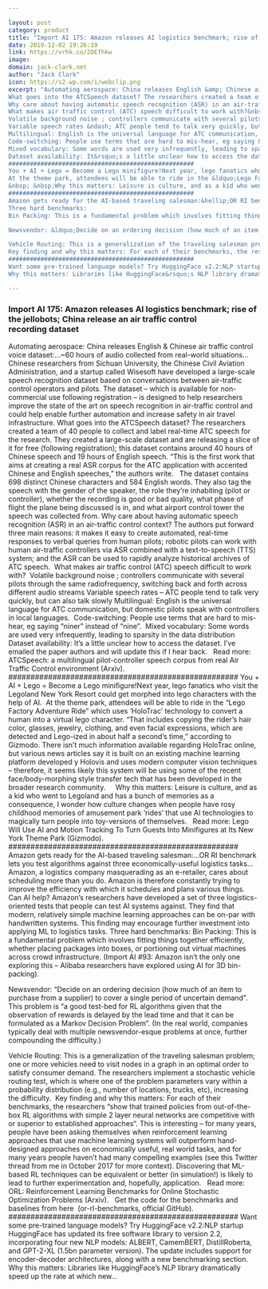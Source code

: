 ```yaml
---

layout: post
category: product
title: "Import AI 175: Amazon releases AI logistics benchmark; rise of the jellobots; China release an air traffic control recording dataset"
date: 2019-12-02 19:26:19
link: https://vrhk.co/2DEfhkw
image: 
domain: jack-clark.net
author: "Jack Clark"
icon: https://s2.wp.com/i/webclip.png
excerpt: "Automating aerospace: China releases English &amp; Chinese air traffic control voice dataset:&hellip;~60 hours of audio collected from real-world situations&hellip;Chinese researchers from Sichuan University, the Chinese Civil Aviation Administration, and a startup called Wisesoft have developed a large-scale speech recognition dataset based on conversations between air-traffic control operators and pilots. The dataset &ndash; which is available for non-commercial use following registration &ndash; is designed to help researchers improve the state of the art on speech recognition in air-traffic control and could help enable further automation and increase safety in air travel infrastructure.
What goes into the ATCSpeech dataset? The researchers created a team of 40 people to collect and label real-time ATC speech for the research. They created a large-scale dataset and are releasing a slice of it for free (following registration); this dataset contains around 40 hours of Chinese speech and 19 hours of English speech. &ldquo;This is the first work that aims at creating a real ASR corpus for the ATC application with accented Chinese and English speeches,&rdquo; the authors write.&nbsp;&nbsp;&nbsp;The dataset contains 698 distinct Chinese characters and 584 English words. They also tag the speech with the gender of the speaker, the role they&rsquo;re inhabiting (pilot or controller), whether the recording is good or bad quality, what phase of flight the plane being discussed is in, and what airport control tower the speech was collected from.
Why care about having automatic speech recognition (ASR) in an air-traffic control context? The authors put forward three main reasons: it makes it easy to create automated, real-time responses to verbal queries from human pilots; robotic pilots can work with human air-traffic controllers via ASR combined with a text-to-speech (TTS) system; and the ASR can be used to rapidly analyze historical archives of ATC speech.&nbsp;
What makes air traffic control (ATC) speech difficult to work with?&nbsp;
Volatile background noise ; controllers communicate with several pilots through the same radiofrequency, switching back and forth across different audio streams
Variable speech rates &ndash; ATC people tend to talk very quickly, but can also talk slowly
Multilingual: English is the universal language for ATC communication, but domestic pilots speak with controllers in local languages.&nbsp;
Code-switching: People use terms that are hard to mis-hear, eg saying &ldquo;niner&rdquo; instead of &ldquo;nine&rdquo;.&nbsp;
Mixed vocabulary: Some words are used very infrequently, leading to sparsity in the data distribution
Dataset availability: It&rsquo;s a little unclear how to access the dataset. I&rsquo;ve emailed the paper authors and will update this if I hear back.&nbsp;&nbsp;&nbsp;Read more: ATCSpeech: a multilingual pilot-controller speech corpus from real Air Traffic Control environment (Arxiv).&nbsp;
####################################################
You + AI + Lego = Become a Lego minifigure!Next year, lego fanatics who visit the Legoland New York Resort could get morphed into lego characters with the help of AI.&nbsp;
At the theme park, attendees will be able to ride in the &ldquo;Lego Factory Adventure Ride&rdquo; which uses &lsquo;HoloTrac&rsquo; technology to convert a human into a virtual lego character. &ldquo;That includes copying the rider&rsquo;s hair color, glasses, jewelry, clothing, and even facial expressions, which are detected and Lego-ized in about half a second&rsquo;s time,&rdquo; according to Gizmodo. There isn&rsquo;t much information available regarding HoloTrac online, but various news articles say it is built on an existing machine learning platform developed y Holovis and uses modern computer vision techniques &ndash; therefore, it seems likely this system will be using some of the recent face/body-morphing style transfer tech that has been developed in the broader research community.&nbsp;
&nbsp; &nbsp;Why this matters: Leisure is culture, and as a kid who went to Legoland and has a bunch of memories as a consequence, I wonder how culture changes when people have rosy childhood memories of amusement park &lsquo;rides&rsquo; that use AI technologies to magically turn people into toy-versions of themselves.&nbsp;&nbsp;&nbsp;Read more: Lego Will Use AI and Motion Tracking To Turn Guests Into Minifigures at Its New York Theme Park (Gizmodo).&nbsp;
####################################################
Amazon gets ready for the AI-based traveling salesman:&hellip;OR RI benchmark lets you test algorithms against three economically-useful logistics tasks&hellip;Amazon, a logistics company masquerading as an e-retailer, cares about scheduling more than you do. Amazon is therefore constantly trying to improve the efficiency with which it schedules and plans various things. Can AI help? Amazon&rsquo;s researchers have developed a set of three logistics-oriented tests that people can test AI systems against. They find that modern, relatively simple machine learning approaches can be on-par with handwritten systems. This finding may encourage further investment into applying ML to logistics tasks.
Three hard benchmarks:
Bin Packing: This is a fundamental problem which involves fitting things together efficiently, whether placing packages into boxes, or portioning out virtual machines across crowd infrastructure. (Import AI #93: Amazon isn&rsquo;t the only one exploring this &ndash; Alibaba researchers have explored using AI for 3D bin-packing).

Newsvendor: &ldquo;Decide on an ordering decision (how much of an item to purchase from a supplier) to cover a single period of uncertain demand&rdquo;. This problem is &ldquo;a good test-bed for RL algorithms given that the observation of rewards is delayed by the lead time and that it can be formulated as a Markov Decision Problem&rdquo;. (In the real world, companies typically deal with multiple newsvendor-esque problems at once, further compounding the difficulty.)

Vehicle Routing: This is a generalization of the traveling salesman problem; one or more vehicles need to visit nodes in a graph in an optimal order to satisfy consumer demand. The researchers implement a stochastic vehicle routing test, which is where one of the problem parameters vary within a probability distribution (e.g., number of locations, trucks, etc), increasing the difficulty.&nbsp;
Key finding and why this matters: For each of their benchmarks, the researchers &ldquo;show that trained policies from out-of-the-box RL algorithms with simple 2 layer neural networks are competitive with or superior to established approaches&ldquo;. This is interesting &ndash; for many years, people have been asking themselves when reinforcement learning approaches that use machine learning systems will outperform hand-designed approaches on economically useful, real world tasks, and for many years people haven&rsquo;t had many compelling examples (see this Twitter thread from me in October 2017 for more context). Discovering that ML-based RL techniques can be equivalent or better (in simulation!) is likely to lead to further experimentation and, hopefully, application.&nbsp;&nbsp;&nbsp;Read more: ORL: Reinforcement Learning Benchmarks for Online Stochastic Optimization Problems (Arxiv).&nbsp;&nbsp;&nbsp;Get the code for the benchmarks and baselines from here&nbsp; (or-rl-benchmarks, official GitHub).
####################################################
Want some pre-trained language models? Try HuggingFace v2.2:NLP startup HuggingFace has updated its free software library to version 2.2, incorporating four new NLP models: ALBERT, CamemBERT, DistillRoberta, and GPT-2-XL (1.5bn parameter version). The update includes support for encoder-decoder architectures, along with a new benchmarking section.&nbsp;
Why this matters: Libraries like HuggingFace&rsquo;s NLP library dramatically speed up the rate at which new…"

---
```


### Import AI 175: Amazon releases AI logistics benchmark; rise of the jellobots; China release an air traffic control recording dataset

Automating aerospace: China releases English &amp; Chinese air traffic control voice dataset:&hellip;~60 hours of audio collected from real-world situations&hellip;Chinese researchers from Sichuan University, the Chinese Civil Aviation Administration, and a startup called Wisesoft have developed a large-scale speech recognition dataset based on conversations between air-traffic control operators and pilots. The dataset &ndash; which is available for non-commercial use following registration &ndash; is designed to help researchers improve the state of the art on speech recognition in air-traffic control and could help enable further automation and increase safety in air travel infrastructure.
What goes into the ATCSpeech dataset? The researchers created a team of 40 people to collect and label real-time ATC speech for the research. They created a large-scale dataset and are releasing a slice of it for free (following registration); this dataset contains around 40 hours of Chinese speech and 19 hours of English speech. &ldquo;This is the first work that aims at creating a real ASR corpus for the ATC application with accented Chinese and English speeches,&rdquo; the authors write.&nbsp;&nbsp;&nbsp;The dataset contains 698 distinct Chinese characters and 584 English words. They also tag the speech with the gender of the speaker, the role they&rsquo;re inhabiting (pilot or controller), whether the recording is good or bad quality, what phase of flight the plane being discussed is in, and what airport control tower the speech was collected from.
Why care about having automatic speech recognition (ASR) in an air-traffic control context? The authors put forward three main reasons: it makes it easy to create automated, real-time responses to verbal queries from human pilots; robotic pilots can work with human air-traffic controllers via ASR combined with a text-to-speech (TTS) system; and the ASR can be used to rapidly analyze historical archives of ATC speech.&nbsp;
What makes air traffic control (ATC) speech difficult to work with?&nbsp;
Volatile background noise ; controllers communicate with several pilots through the same radiofrequency, switching back and forth across different audio streams
Variable speech rates &ndash; ATC people tend to talk very quickly, but can also talk slowly
Multilingual: English is the universal language for ATC communication, but domestic pilots speak with controllers in local languages.&nbsp;
Code-switching: People use terms that are hard to mis-hear, eg saying &ldquo;niner&rdquo; instead of &ldquo;nine&rdquo;.&nbsp;
Mixed vocabulary: Some words are used very infrequently, leading to sparsity in the data distribution
Dataset availability: It&rsquo;s a little unclear how to access the dataset. I&rsquo;ve emailed the paper authors and will update this if I hear back.&nbsp;&nbsp;&nbsp;Read more: ATCSpeech: a multilingual pilot-controller speech corpus from real Air Traffic Control environment (Arxiv).&nbsp;
####################################################
You + AI + Lego = Become a Lego minifigure!Next year, lego fanatics who visit the Legoland New York Resort could get morphed into lego characters with the help of AI.&nbsp;
At the theme park, attendees will be able to ride in the &ldquo;Lego Factory Adventure Ride&rdquo; which uses &lsquo;HoloTrac&rsquo; technology to convert a human into a virtual lego character. &ldquo;That includes copying the rider&rsquo;s hair color, glasses, jewelry, clothing, and even facial expressions, which are detected and Lego-ized in about half a second&rsquo;s time,&rdquo; according to Gizmodo. There isn&rsquo;t much information available regarding HoloTrac online, but various news articles say it is built on an existing machine learning platform developed y Holovis and uses modern computer vision techniques &ndash; therefore, it seems likely this system will be using some of the recent face/body-morphing style transfer tech that has been developed in the broader research community.&nbsp;
&nbsp; &nbsp;Why this matters: Leisure is culture, and as a kid who went to Legoland and has a bunch of memories as a consequence, I wonder how culture changes when people have rosy childhood memories of amusement park &lsquo;rides&rsquo; that use AI technologies to magically turn people into toy-versions of themselves.&nbsp;&nbsp;&nbsp;Read more: Lego Will Use AI and Motion Tracking To Turn Guests Into Minifigures at Its New York Theme Park (Gizmodo).&nbsp;
####################################################
Amazon gets ready for the AI-based traveling salesman:&hellip;OR RI benchmark lets you test algorithms against three economically-useful logistics tasks&hellip;Amazon, a logistics company masquerading as an e-retailer, cares about scheduling more than you do. Amazon is therefore constantly trying to improve the efficiency with which it schedules and plans various things. Can AI help? Amazon&rsquo;s researchers have developed a set of three logistics-oriented tests that people can test AI systems against. They find that modern, relatively simple machine learning approaches can be on-par with handwritten systems. This finding may encourage further investment into applying ML to logistics tasks.
Three hard benchmarks:
Bin Packing: This is a fundamental problem which involves fitting things together efficiently, whether placing packages into boxes, or portioning out virtual machines across crowd infrastructure. (Import AI #93: Amazon isn&rsquo;t the only one exploring this &ndash; Alibaba researchers have explored using AI for 3D bin-packing).

Newsvendor: &ldquo;Decide on an ordering decision (how much of an item to purchase from a supplier) to cover a single period of uncertain demand&rdquo;. This problem is &ldquo;a good test-bed for RL algorithms given that the observation of rewards is delayed by the lead time and that it can be formulated as a Markov Decision Problem&rdquo;. (In the real world, companies typically deal with multiple newsvendor-esque problems at once, further compounding the difficulty.)

Vehicle Routing: This is a generalization of the traveling salesman problem; one or more vehicles need to visit nodes in a graph in an optimal order to satisfy consumer demand. The researchers implement a stochastic vehicle routing test, which is where one of the problem parameters vary within a probability distribution (e.g., number of locations, trucks, etc), increasing the difficulty.&nbsp;
Key finding and why this matters: For each of their benchmarks, the researchers &ldquo;show that trained policies from out-of-the-box RL algorithms with simple 2 layer neural networks are competitive with or superior to established approaches&ldquo;. This is interesting &ndash; for many years, people have been asking themselves when reinforcement learning approaches that use machine learning systems will outperform hand-designed approaches on economically useful, real world tasks, and for many years people haven&rsquo;t had many compelling examples (see this Twitter thread from me in October 2017 for more context). Discovering that ML-based RL techniques can be equivalent or better (in simulation!) is likely to lead to further experimentation and, hopefully, application.&nbsp;&nbsp;&nbsp;Read more: ORL: Reinforcement Learning Benchmarks for Online Stochastic Optimization Problems (Arxiv).&nbsp;&nbsp;&nbsp;Get the code for the benchmarks and baselines from here&nbsp; (or-rl-benchmarks, official GitHub).
####################################################
Want some pre-trained language models? Try HuggingFace v2.2:NLP startup HuggingFace has updated its free software library to version 2.2, incorporating four new NLP models: ALBERT, CamemBERT, DistillRoberta, and GPT-2-XL (1.5bn parameter version). The update includes support for encoder-decoder architectures, along with a new benchmarking section.&nbsp;
Why this matters: Libraries like HuggingFace&rsquo;s NLP library dramatically speed up the rate at which new…